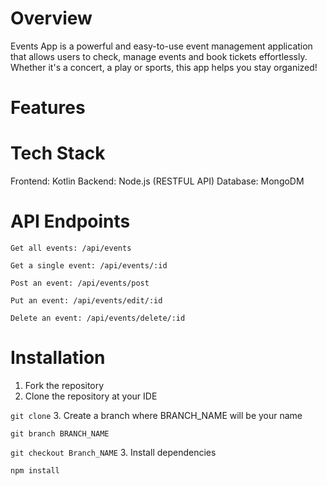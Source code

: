 # Overview
Events App is a powerful and easy-to-use event management application that allows users to check, manage events and book tickets effortlessly. Whether it's a concert, a play or sports, this app helps you stay organized!

# Features

# Tech Stack
Frontend: Kotlin
Backend: Node.js (RESTFUL API)
Database: MongoDM

# API Endpoints
```Get all events: /api/events```

```Get a single event: /api/events/:id```

```Post an event: /api/events/post```

```Put an event: /api/events/edit/:id```

```Delete an event: /api/events/delete/:id```

# Installation
1. Fork the repository
2. Clone the repository at your IDE

``` git clone ```
3. Create a branch where BRANCH_NAME will be your name

```git branch BRANCH_NAME```

```git checkout Branch_NAME```
3. Install dependencies

```npm install```
